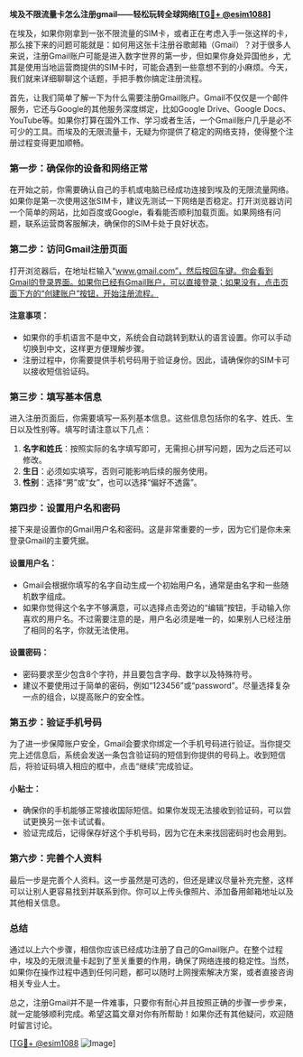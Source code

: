 **埃及不限流量卡怎么注册gmail——轻松玩转全球网络[[TG💪+ @esim1088](https://t.me/s/esim1088)]**

在埃及，如果你刚拿到一张不限流量的SIM卡，或者正在考虑入手一张这样的卡，那么接下来的问题可能就是：如何用这张卡注册谷歌邮箱（Gmail）？对于很多人来说，注册Gmail账户可能是进入数字世界的第一步，但如果你身处异国他乡，尤其是使用当地运营商提供的SIM卡时，可能会遇到一些意想不到的小麻烦。今天，我们就来详细聊聊这个话题，手把手教你搞定注册流程。

首先，让我们简单了解一下为什么需要注册Gmail账户。Gmail不仅仅是一个邮件服务，它还与Google的其他服务深度绑定，比如Google Drive、Google Docs、YouTube等。如果你打算在国外工作、学习或者生活，一个Gmail账户几乎是必不可少的工具。而埃及的无限流量卡，无疑为你提供了稳定的网络支持，使得整个注册过程变得更加顺畅。

### 第一步：确保你的设备和网络正常

在开始之前，你需要确认自己的手机或电脑已经成功连接到埃及的无限流量网络。如果你是第一次使用这张SIM卡，建议先测试一下网络是否稳定。打开浏览器访问一个简单的网站，比如百度或Google，看看能否顺利加载页面。如果网络有问题，联系运营商客服解决，确保你的SIM卡处于良好状态。

### 第二步：访问Gmail注册页面

打开浏览器后，在地址栏输入“www.gmail.com”，然后按回车键。你会看到Gmail的登录界面。如果你已经有Gmail账户，可以直接登录；如果没有，点击页面下方的“创建账户”按钮，开始注册流程。

#### 注意事项：
- 如果你的手机语言不是中文，系统会自动跳转到默认的语言设置。你可以手动切换到中文，这样更方便理解步骤。
- 注册过程中，你需要提供手机号码用于验证身份。因此，请确保你的SIM卡可以接收短信验证码。

### 第三步：填写基本信息

进入注册页面后，你需要填写一系列基本信息。这些信息包括你的名字、姓氏、生日以及性别等。填写时请注意以下几点：

1. **名字和姓氏**：按照实际的名字填写即可，无需担心拼写问题，因为之后还可以修改。
2. **生日**：必须如实填写，否则可能影响后续的服务使用。
3. **性别**：选择“男”或“女”，也可以选择“偏好不透露”。

### 第四步：设置用户名和密码

接下来是设置你的Gmail用户名和密码。这是非常重要的一步，因为它们是你未来登录Gmail的主要凭据。

#### 设置用户名：
- Gmail会根据你填写的名字自动生成一个初始用户名，通常是由名字和一些随机数字组成。
- 如果你觉得这个名字不够满意，可以选择点击旁边的“编辑”按钮，手动输入你喜欢的用户名。不过需要注意的是，用户名必须是唯一的，如果别人已经注册了相同的名字，你就无法使用。

#### 设置密码：
- 密码要求至少包含8个字符，并且要包含字母、数字以及特殊符号。
- 建议不要使用过于简单的密码，例如“123456”或“password”。尽量选择复杂一点的组合，以提高账户的安全性。

### 第五步：验证手机号码

为了进一步保障账户安全，Gmail会要求你绑定一个手机号码进行验证。当你提交完上述信息后，系统会发送一条包含验证码的短信到你提供的号码上。收到短信后，将验证码填入相应的框中，点击“继续”完成验证。

#### 小贴士：
- 确保你的手机能够正常接收国际短信。如果你发现无法接收到验证码，可以尝试更换另一张卡试试看。
- 验证完成后，记得保存好这个手机号码，因为它在未来找回密码时也会用到。

### 第六步：完善个人资料

最后一步是完善个人资料。这一步虽然是可选的，但还是建议尽量补充完整，这样可以让别人更容易找到并联系到你。你可以上传头像照片、添加备用邮箱地址以及其他相关信息。

### 总结

通过以上六个步骤，相信你应该已经成功注册了自己的Gmail账户。在整个过程中，埃及的无限流量卡起到了至关重要的作用，确保了网络连接的稳定性。当然，如果你在操作过程中遇到任何问题，都可以随时上网搜索解决方案，或者直接咨询相关专业人士。

总之，注册Gmail并不是一件难事，只要你有耐心并且按照正确的步骤一步步来，就一定能够顺利完成。希望这篇文章对你有所帮助！如果你还有其他疑问，欢迎随时留言讨论。

[[TG💪+ @esim1088](https://t.me/s/esim1088) ![Image](https://i.postimg.cc/4NQfJmqS/Snipaste-2025-05-13-00-14-12.png)]